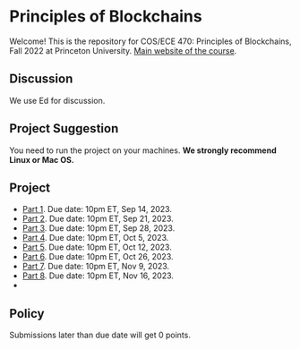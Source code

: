 # Principles of Blockchains

Welcome! This is the repository for COS/ECE 470: Principles of Blockchains, Fall 2022 at Princeton University. [Main website of the course](https://blockchains.princeton.edu/principles-of-blockchains/).

## Discussion
We use Ed for discussion.

## Project Suggestion
You need to run the project on your machines. **We strongly recommend Linux or Mac OS.**

## Project

- [Part 1](Project1). Due date: 10pm ET, Sep 14, 2023.
- [Part 2](Project2). Due date: 10pm ET, Sep 21, 2023.
- [Part 3](Project3). Due date: 10pm ET, Sep 28, 2023.
- [Part 4](Project4). Due date: 10pm ET, Oct 5, 2023.
- [Part 5](Project5). Due date: 10pm ET, Oct 12, 2023.
- [Part 6](Project6). Due date: 10pm ET, Oct 26, 2023.
- [Part 7](Project7). Due date: 10pm ET, Nov 9, 2023.
- [Part 8](Project8). Due date: 10pm ET, Nov 16, 2023.
- 
## Policy
Submissions later than due date will get 0 points.